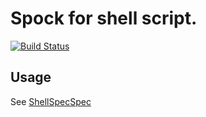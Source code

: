 Spock for shell script.
=======================

[![Build Status](https://buildhive.cloudbees.com/job/kiy0taka/job/spock-shell/badge/icon)](https://buildhive.cloudbees.com/job/kiy0taka/job/spock-shell/)

Usage
-----
See [ShellSpecSpec](https://github.com/kiy0taka/spock-shell/blob/master/src/test/groovy/org/kiy0taka/spock/shell/ShellSpecSpec.groovy)
